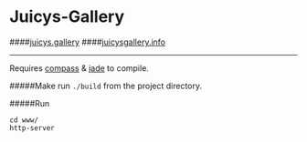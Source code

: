 Juicys-Gallery
==============

####[juicys.gallery](http://juicys.gallery/)
####[juicysgallery.info](http://juicysgallery.info/)

---

Requires [compass](http://compass-style.org/) & [jade](http://jade-lang.com/) to compile.

#####Make 
run ```./build``` from the project directory.


#####Run 
```
cd www/
http-server
``` 
